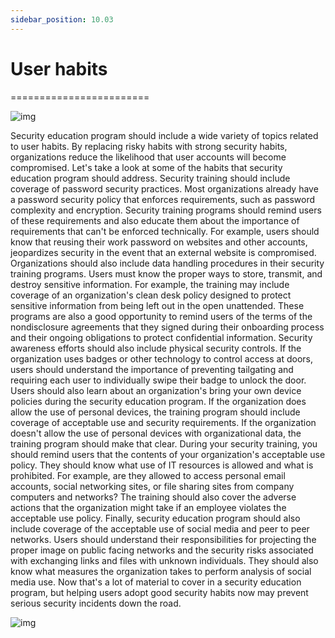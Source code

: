 ```yaml
---
sidebar_position: 10.03
---
```


# User habits
========================

![img](/img/1-10-3-1.png)

Security education program should include a wide variety of topics related to user habits. By replacing risky habits with strong security habits, organizations reduce the likelihood that user accounts will become compromised. Let's take a look at some of the habits that security education program should address. Security training should include coverage of password security practices. Most organizations already have a password security policy that enforces requirements, such as password complexity and encryption. Security training programs should remind users of these requirements and also educate them about the importance of requirements that can't be enforced technically. For example, users should know that reusing their work password on websites and other accounts, jeopardizes security in the event that an external website is compromised. Organizations should also include data handling procedures in their security training programs. Users must know the proper ways to store, transmit, and destroy sensitive information. For example, the training may include coverage of an organization's clean desk policy designed to protect sensitive information from being left out in the open unattended. These programs are also a good opportunity to remind users of the terms of the nondisclosure agreements that they signed during their onboarding process and their ongoing obligations to protect confidential information. Security awareness efforts should also include physical security controls. If the organization uses badges or other technology to control access at doors, users should understand the importance of preventing tailgating and requiring each user to individually swipe their badge to unlock the door. Users should also learn about an organization's bring your own device policies during the security education program. If the organization does allow the use of personal devices, the training program should include coverage of acceptable use and security requirements. If the organization doesn't allow the use of personal devices with organizational data, the training program should make that clear. During your security training, you should remind users that the contents of your organization's acceptable use policy. They should know what use of IT resources is allowed and what is prohibited. For example, are they allowed to access personal email accounts, social networking sites, or file sharing sites from company computers and networks? The training should also cover the adverse actions that the organization might take if an employee violates the acceptable use policy. Finally, security education program should also include coverage of the acceptable use of social media and peer to peer networks. Users should understand their responsibilities for projecting the proper image on public facing networks and the security risks associated with exchanging links and files with unknown individuals. They should also know what measures the organization takes to perform analysis of social media use. Now that's a lot of material to cover in a security education program, but helping users adopt good security habits now may prevent serious security incidents down the road.


![img](/img/1-10-3-1.png)